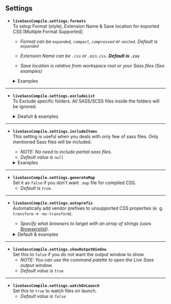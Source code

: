 ## Settings

* **`liveSassCompile.settings.formats`**  
To setup Format (style), Extension Name & Save location for exported CSS [Multiple Format Supported].

    * *Format can be _`expanded`_, _`compact`_, _`compressed`_ or _`nested`_. Default is  _`expanded`_*

    * *Extension Name can be `.css` or `.min.css`. **Default is `.css`***
     
    * *Save location is relative from workspace root or your Sass files (See examples)*

    <details>
    <summary>Examples</summary>
    <div>
  
    ```js
        "liveSassCompile.settings.formats":[
            // This is Default.
            {
                "format": "expanded",
                "extensionName": ".css",

                // null -> denotes the same path as the file it's formatting. Note: null not `null`
                "savePath": null
            },
            // You can add more
            {
                "format": "compressed",
                "extensionName": ".min.css",

                // / -> denotes relative to root
                "savePath": "/dist/css"
            },
            // More Complex
            {
                "format": "compressed",
                "extensionName": ".min.css",
                // ~ -> denotes relative to every sass file (Ref: 1)
                "savePath": "~/../css/"
            }
        ]
    ```
    (Ref: 1) Complex Scenario. *([Checkout the example](https://github.com/ritwickdey/vscode-live-sass-compiler/issues/26#issue-274641546))*
        
    </div>
    </details>

___

* **`liveSassCompile.settings.excludeList`**  
To Exclude specific folders. All SASS/SCSS files inside the folders will be ignored.

    <details><summary>Deafult & examples</summary><p>

    **Default**

    ```json
        "liveSassCompile.settings.excludeList": [ 
            "**/node_modules/**",
            ".vscode/**" 
        ]
    ```

    **Negative glob pattern**  
    Exclude all file except `file1.scss` & `file2.scss` from `path/subpath` directory, you can use the expression
    ```json
        "liveSassCompile.settings.excludeList": [
            "path/subpath/*[!(file1|file2)].scss"
        ]
    ```

    **Ignoring partials

    </p></details>

___

* **`liveSassCompile.settings.includeItems`**  
This setting is useful when you deals with only few of sass files. Only mentioned Sass files will be included. 

    *  *NOTE: No need to include partial sass files.*
    *  *Default value is `null`* 

    <details><summary>Examples</summary><p>
    ```json
        "liveSassCompile.settings.includeItems": [
            "path/subpath/a.scss",
            "path/subpath/b.scss",
        ]
    ``` 
    </p></details>

___

* **`liveSassCompile.settings.generateMap`**  
Set it as `false` if you don't want `.map` file for compiled CSS. 
    * _Default is `true`._

___

* **`liveSassCompile.settings.autoprefix`**  
Automatically add vendor prefixes to unsupported CSS properties (e. g. `transform` -> `-ms-transform`). 
    
    * _Specify what browsers to target with an array of strings (uses [Browserslist](https://github.com/ai/browserslist))._ 

    <details>
    <summary>Default & examples</summary>
    <p>

    **Default**
    ```json
        // null -> denotes off
        "liveSassCompile.settings.includeItems": null
    ``` 

    **Example**
     ```json
       "liveSassCompile.settings.autoprefix": [
            "> 1%",
            "last 2 versions"
        ]
     ``` 
    </p></details>

___

* **`liveSassCompile.settings.showOutputWindow`**  
Set this to `false` if you do not want the output window to show.
    * *NOTE: You can use the command palette to open the Live Sass output window.*
    * *Default value is `true`*

___

* **`liveSassCompile.settings.watchOnLaunch`**  
Set this to `true` to watch files on launch.
    * *Default value is `false`*
